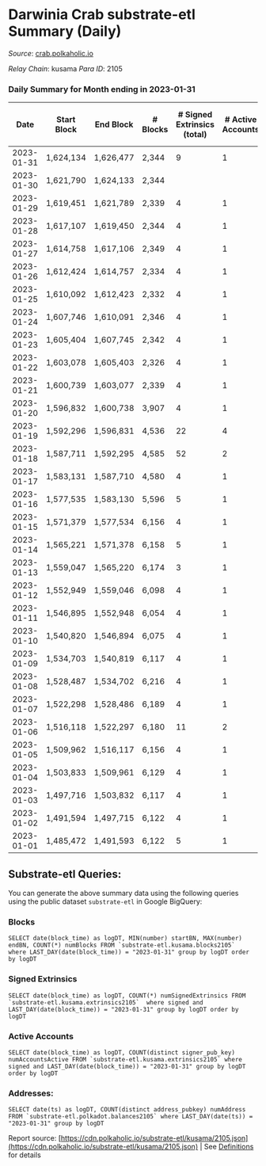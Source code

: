 # Darwinia Crab substrate-etl Summary (Daily)

_Source_: [crab.polkaholic.io](https://crab.polkaholic.io)

*Relay Chain*: kusama
*Para ID*: 2105



### Daily Summary for Month ending in 2023-01-31


| Date | Start Block | End Block | # Blocks | # Signed Extrinsics (total) | # Active Accounts | # Passive | # New | # Addresses with Balances | # Events | # Transfers | # XCM Transfers In | # XCM Transfers Out |
| ---- | ----------- | --------- | -------- | --------------------------- | ----------------- | --------- | ----- | ------------------------- | -------- | ----------- | ------------------ | ------------------- |
| 2023-01-31 | 1,624,134 | 1,626,477 | 2,344  | 9 | 1 |  |  | 52 | 4,725 |   |   |   |
| 2023-01-30 | 1,621,790 | 1,624,133 | 2,344  |  |  |  |  | 52 | 4,690 |   |   |   |
| 2023-01-29 | 1,619,451 | 1,621,789 | 2,339  | 4 | 1 |  |  | 52 | 4,761 | 66 ($0.06) |   |   |
| 2023-01-28 | 1,617,107 | 1,619,450 | 2,344  | 4 | 1 |  |  | 52 | 4,705 |   |   |   |
| 2023-01-27 | 1,614,758 | 1,617,106 | 2,349  | 4 | 1 |  |  | 52 | 4,715 |   |   |   |
| 2023-01-26 | 1,612,424 | 1,614,757 | 2,334  | 4 | 1 |  |  | 52 | 4,686 |   |   |   |
| 2023-01-25 | 1,610,092 | 1,612,423 | 2,332  | 4 | 1 |  |  | 52 | 4,681 |   |   |   |
| 2023-01-24 | 1,607,746 | 1,610,091 | 2,346  | 4 | 1 |  |  | 52 | 4,709 |   |   |   |
| 2023-01-23 | 1,605,404 | 1,607,745 | 2,342  | 4 | 1 |  |  | 52 | 4,702 |   |   |   |
| 2023-01-22 | 1,603,078 | 1,605,403 | 2,326  | 4 | 1 |  |  | 52 | 4,669 |   |   |   |
| 2023-01-21 | 1,600,739 | 1,603,077 | 2,339  | 4 | 1 |  |  | 52 | 4,695 |   |   |   |
| 2023-01-20 | 1,596,832 | 1,600,738 | 3,907  | 4 | 1 |  |  | 52 | 7,832 |   |   |   |
| 2023-01-19 | 1,592,296 | 1,596,831 | 4,536  | 22 | 4 |  |  | 52 | 9,423 | 245 ($3.54) |   |   |
| 2023-01-18 | 1,587,711 | 1,592,295 | 4,585  | 52 | 2 |  |  | 52 | 9,664 | 279 ($202.47) |   |   |
| 2023-01-17 | 1,583,131 | 1,587,710 | 4,580  | 4 | 1 |  |  | 52 | 9,179 |   |   |   |
| 2023-01-16 | 1,577,535 | 1,583,130 | 5,596  | 5 | 1 |  |  | 52 | 11,281 | 66 ($0.06) |   |   |
| 2023-01-15 | 1,571,379 | 1,577,534 | 6,156  | 4 | 1 |  |  | 52 | 12,332 |   |   |   |
| 2023-01-14 | 1,565,221 | 1,571,378 | 6,158  | 5 | 1 |  |  | 52 | 12,339 |   |   |   |
| 2023-01-13 | 1,559,047 | 1,565,220 | 6,174  | 3 | 1 |  |  | 52 | 12,363 |   |   |   |
| 2023-01-12 | 1,552,949 | 1,559,046 | 6,098  | 4 | 1 |  |  | 52 | 12,216 |   |   |   |
| 2023-01-11 | 1,546,895 | 1,552,948 | 6,054  | 4 | 1 |  |  | 52 | 12,127 |   |   |   |
| 2023-01-10 | 1,540,820 | 1,546,894 | 6,075  | 4 | 1 |  |  | 52 | 12,169 |   |   |   |
| 2023-01-09 | 1,534,703 | 1,540,819 | 6,117  | 4 | 1 |  |  | 52 | 12,254 |   |   |   |
| 2023-01-08 | 1,528,487 | 1,534,702 | 6,216  | 4 | 1 |  |  | 52 | 12,451 |   |   |   |
| 2023-01-07 | 1,522,298 | 1,528,486 | 6,189  | 4 | 1 |  |  | 52 | 12,398 |   |   |   |
| 2023-01-06 | 1,516,118 | 1,522,297 | 6,180  | 11 | 2 |  |  | 52 | 12,559 | 144 ($0.19) |   |   |
| 2023-01-05 | 1,509,962 | 1,516,117 | 6,156  | 4 | 1 |  |  | 52 | 12,332 |   |   |   |
| 2023-01-04 | 1,503,833 | 1,509,961 | 6,129  | 4 | 1 |  |  | 52 | 12,277 |   |   |   |
| 2023-01-03 | 1,497,716 | 1,503,832 | 6,117  | 4 | 1 |  |  | 52 | 12,253 |   |   |   |
| 2023-01-02 | 1,491,594 | 1,497,715 | 6,122  | 4 | 1 |  |  | 52 | 12,264 |   |   |   |
| 2023-01-01 | 1,485,472 | 1,491,593 | 6,122  | 5 | 1 |  |  | 52 | 12,333 | 66 ($0.06) |   |   |

## Substrate-etl Queries:
You can generate the above summary data using the following queries using the public dataset `substrate-etl` in Google BigQuery:


### Blocks
```
SELECT date(block_time) as logDT, MIN(number) startBN, MAX(number) endBN, COUNT(*) numBlocks FROM `substrate-etl.kusama.blocks2105`  where LAST_DAY(date(block_time)) = "2023-01-31" group by logDT order by logDT
```


### Signed Extrinsics
```
SELECT date(block_time) as logDT, COUNT(*) numSignedExtrinsics FROM `substrate-etl.kusama.extrinsics2105`  where signed and LAST_DAY(date(block_time)) = "2023-01-31" group by logDT order by logDT
```


### Active Accounts
```
SELECT date(block_time) as logDT, COUNT(distinct signer_pub_key) numAccountsActive FROM `substrate-etl.kusama.extrinsics2105` where signed and LAST_DAY(date(block_time)) = "2023-01-31" group by logDT order by logDT
```


### Addresses:
```
SELECT date(ts) as logDT, COUNT(distinct address_pubkey) numAddress FROM `substrate-etl.polkadot.balances2105` where LAST_DAY(date(ts)) = "2023-01-31" group by logDT
```



Report source: [https://cdn.polkaholic.io/substrate-etl/kusama/2105.json](https://cdn.polkaholic.io/substrate-etl/kusama/2105.json) | See [Definitions](/DEFINITIONS.md) for details
